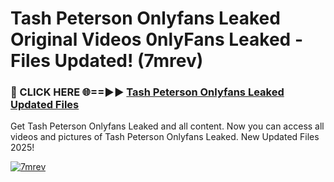 # Tash Peterson Onlyfans Leaked Original Videos 0nlyFans Leaked - Files Updated! (7mrev)

<h3>🔴 CLICK HERE 🌐==►► <a href="https://tinyurl.com/ms9xzufz" rel="nofollow">Tash Peterson Onlyfans Leaked Updated Files</a></h3>

Get Tash Peterson Onlyfans Leaked and all content. Now you can access all videos and pictures of Tash Peterson Onlyfans Leaked. New Updated Files 2025!

[![7mrev](https://i.imgur.com/PQ7UWWw.gif)](https://tinyurl.com/ms9xzufz)
